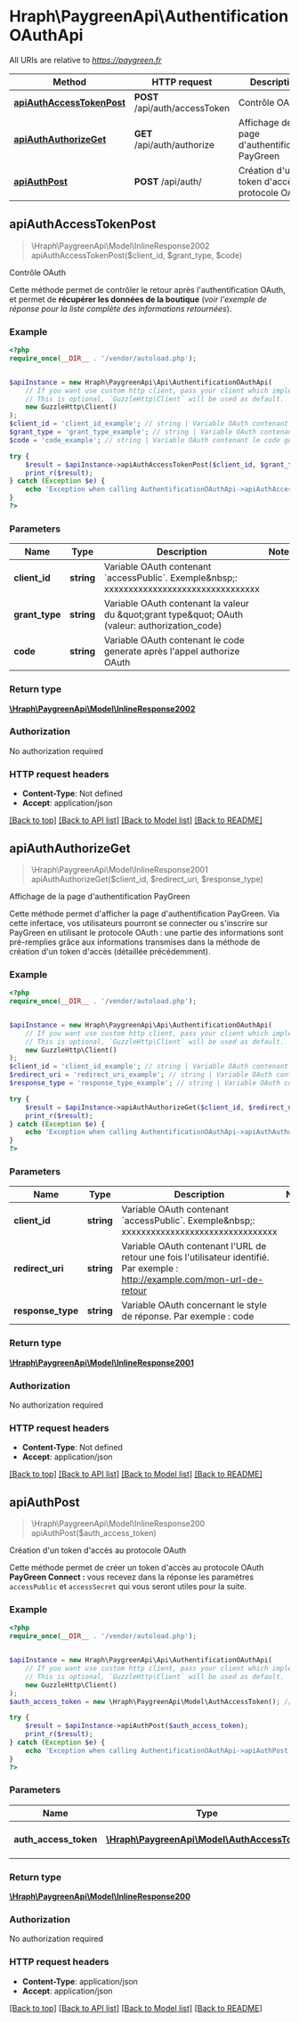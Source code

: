 # Hraph\PaygreenApi\AuthentificationOAuthApi

All URIs are relative to *https://paygreen.fr*

Method | HTTP request | Description
------------- | ------------- | -------------
[**apiAuthAccessTokenPost**](AuthentificationOAuthApi.md#apiAuthAccessTokenPost) | **POST** /api/auth/accessToken | Contrôle OAuth
[**apiAuthAuthorizeGet**](AuthentificationOAuthApi.md#apiAuthAuthorizeGet) | **GET** /api/auth/authorize | Affichage de la page d&#39;authentification PayGreen
[**apiAuthPost**](AuthentificationOAuthApi.md#apiAuthPost) | **POST** /api/auth/ | Création d&#39;un token d&#39;accès au protocole OAuth



## apiAuthAccessTokenPost

> \Hraph\PaygreenApi\Model\InlineResponse2002 apiAuthAccessTokenPost($client_id, $grant_type, $code)

Contrôle OAuth

Cette méthode permet de contrôler le retour après l'authentification OAuth, et permet de **récupérer les données de la boutique** (*voir l'exemple de réponse pour la liste complète des informations retournées*).

### Example

```php
<?php
require_once(__DIR__ . '/vendor/autoload.php');


$apiInstance = new Hraph\PaygreenApi\Api\AuthentificationOAuthApi(
    // If you want use custom http client, pass your client which implements `GuzzleHttp\ClientInterface`.
    // This is optional, `GuzzleHttp\Client` will be used as default.
    new GuzzleHttp\Client()
);
$client_id = 'client_id_example'; // string | Variable OAuth contenant `accessPublic`. Exemple&nbsp;: xxxxxxxxxxxxxxxxxxxxxxxxxxxxxxxx
$grant_type = 'grant_type_example'; // string | Variable OAuth contenant la valeur du \"grant type\" OAuth (valeur: authorization_code)
$code = 'code_example'; // string | Variable OAuth contenant le code generate après l'appel authorize OAuth

try {
    $result = $apiInstance->apiAuthAccessTokenPost($client_id, $grant_type, $code);
    print_r($result);
} catch (Exception $e) {
    echo 'Exception when calling AuthentificationOAuthApi->apiAuthAccessTokenPost: ', $e->getMessage(), PHP_EOL;
}
?>
```

### Parameters


Name | Type | Description  | Notes
------------- | ------------- | ------------- | -------------
 **client_id** | **string**| Variable OAuth contenant &#x60;accessPublic&#x60;. Exemple&amp;nbsp;: xxxxxxxxxxxxxxxxxxxxxxxxxxxxxxxx |
 **grant_type** | **string**| Variable OAuth contenant la valeur du \&quot;grant type\&quot; OAuth (valeur: authorization_code) |
 **code** | **string**| Variable OAuth contenant le code generate après l&#39;appel authorize OAuth |

### Return type

[**\Hraph\PaygreenApi\Model\InlineResponse2002**](../Model/InlineResponse2002.md)

### Authorization

No authorization required

### HTTP request headers

- **Content-Type**: Not defined
- **Accept**: application/json

[[Back to top]](#) [[Back to API list]](../../README.md#documentation-for-api-endpoints)
[[Back to Model list]](../../README.md#documentation-for-models)
[[Back to README]](../../README.md)


## apiAuthAuthorizeGet

> \Hraph\PaygreenApi\Model\InlineResponse2001 apiAuthAuthorizeGet($client_id, $redirect_uri, $response_type)

Affichage de la page d'authentification PayGreen

Cette méthode permet d'afficher la page d'authentification PayGreen. Via cette infertace, vos utilisateurs pourront se connecter ou s'inscrire sur PayGreen en utilisant le protocole OAuth&nbsp;: une partie des informations sont pré-remplies grâce aux informations transmises dans la méthode de création d'un token d'accès (détaillée précédemment).

### Example

```php
<?php
require_once(__DIR__ . '/vendor/autoload.php');


$apiInstance = new Hraph\PaygreenApi\Api\AuthentificationOAuthApi(
    // If you want use custom http client, pass your client which implements `GuzzleHttp\ClientInterface`.
    // This is optional, `GuzzleHttp\Client` will be used as default.
    new GuzzleHttp\Client()
);
$client_id = 'client_id_example'; // string | Variable OAuth contenant `accessPublic`. Exemple&nbsp;: xxxxxxxxxxxxxxxxxxxxxxxxxxxxxxxx
$redirect_uri = 'redirect_uri_example'; // string | Variable OAuth contenant l'URL de retour une fois l'utilisateur identifié. Par exemple : http://example.com/mon-url-de-retour
$response_type = 'response_type_example'; // string | Variable OAuth concernant le style de réponse. Par exemple : code

try {
    $result = $apiInstance->apiAuthAuthorizeGet($client_id, $redirect_uri, $response_type);
    print_r($result);
} catch (Exception $e) {
    echo 'Exception when calling AuthentificationOAuthApi->apiAuthAuthorizeGet: ', $e->getMessage(), PHP_EOL;
}
?>
```

### Parameters


Name | Type | Description  | Notes
------------- | ------------- | ------------- | -------------
 **client_id** | **string**| Variable OAuth contenant &#x60;accessPublic&#x60;. Exemple&amp;nbsp;: xxxxxxxxxxxxxxxxxxxxxxxxxxxxxxxx |
 **redirect_uri** | **string**| Variable OAuth contenant l&#39;URL de retour une fois l&#39;utilisateur identifié. Par exemple : http://example.com/mon-url-de-retour |
 **response_type** | **string**| Variable OAuth concernant le style de réponse. Par exemple : code |

### Return type

[**\Hraph\PaygreenApi\Model\InlineResponse2001**](../Model/InlineResponse2001.md)

### Authorization

No authorization required

### HTTP request headers

- **Content-Type**: Not defined
- **Accept**: application/json

[[Back to top]](#) [[Back to API list]](../../README.md#documentation-for-api-endpoints)
[[Back to Model list]](../../README.md#documentation-for-models)
[[Back to README]](../../README.md)


## apiAuthPost

> \Hraph\PaygreenApi\Model\InlineResponse200 apiAuthPost($auth_access_token)

Création d'un token d'accès au protocole OAuth

Cette méthode permet de créer un token d'accès au protocole OAuth **PayGreen Connect&nbsp;:** vous recevez dans la réponse les paramètres `accessPublic` et `accessSecret` qui vous seront utiles pour la suite.

### Example

```php
<?php
require_once(__DIR__ . '/vendor/autoload.php');


$apiInstance = new Hraph\PaygreenApi\Api\AuthentificationOAuthApi(
    // If you want use custom http client, pass your client which implements `GuzzleHttp\ClientInterface`.
    // This is optional, `GuzzleHttp\Client` will be used as default.
    new GuzzleHttp\Client()
);
$auth_access_token = new \Hraph\PaygreenApi\Model\AuthAccessToken(); // \Hraph\PaygreenApi\Model\AuthAccessToken | Token d'accès OAuth

try {
    $result = $apiInstance->apiAuthPost($auth_access_token);
    print_r($result);
} catch (Exception $e) {
    echo 'Exception when calling AuthentificationOAuthApi->apiAuthPost: ', $e->getMessage(), PHP_EOL;
}
?>
```

### Parameters


Name | Type | Description  | Notes
------------- | ------------- | ------------- | -------------
 **auth_access_token** | [**\Hraph\PaygreenApi\Model\AuthAccessToken**](../Model/AuthAccessToken.md)| Token d&#39;accès OAuth |

### Return type

[**\Hraph\PaygreenApi\Model\InlineResponse200**](../Model/InlineResponse200.md)

### Authorization

No authorization required

### HTTP request headers

- **Content-Type**: application/json
- **Accept**: application/json

[[Back to top]](#) [[Back to API list]](../../README.md#documentation-for-api-endpoints)
[[Back to Model list]](../../README.md#documentation-for-models)
[[Back to README]](../../README.md)

